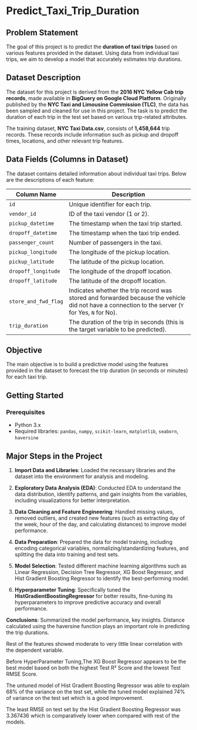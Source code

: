 # Predict_Taxi_Trip_Duration

## Problem Statement
The goal of this project is to predict the **duration of taxi trips** based on various features provided in the dataset. Using data from individual taxi trips, we aim to develop a model that accurately estimates trip durations.

## Dataset Description
The dataset for this project is derived from the **2016 NYC Yellow Cab trip records**, made available in **BigQuery on Google Cloud Platform**. Originally published by the **NYC Taxi and Limousine Commission (TLC)**, the data has been sampled and cleaned for use in this project. The task is to predict the duration of each trip in the test set based on various trip-related attributes.

The training dataset, **NYC Taxi Data.csv**, consists of **1,458,644** trip records. These records include information such as pickup and dropoff times, locations, and other relevant trip features.

## Data Fields (Columns in Dataset)
The dataset contains detailed information about individual taxi trips. Below are the descriptions of each feature:

| **Column Name**       | **Description**                                                                                                                                   |
|-----------------------|---------------------------------------------------------------------------------------------------------------------------------------------------|
| `id`                  | Unique identifier for each trip.                                                                                                                 |
| `vendor_id`           | ID of the taxi vendor (1 or 2).                                                                                                                  |
| `pickup_datetime`      | The timestamp when the taxi trip started.                                                                                                        |
| `dropoff_datetime`     | The timestamp when the taxi trip ended.                                                                                                          |
| `passenger_count`      | Number of passengers in the taxi.                                                                                                                |
| `pickup_longitude`     | The longitude of the pickup location.                                                                                                            |
| `pickup_latitude`      | The latitude of the pickup location.                                                                                                             |
| `dropoff_longitude`    | The longitude of the dropoff location.                                                                                                           |
| `dropoff_latitude`     | The latitude of the dropoff location.                                                                                                            |
| `store_and_fwd_flag`   | Indicates whether the trip record was stored and forwarded because the vehicle did not have a connection to the server (`Y` for Yes, `N` for No). |
| `trip_duration`        | The duration of the trip in seconds (this is the target variable to be predicted).                                                               |

## Objective
The main objective is to build a predictive model using the features provided in the dataset to forecast the trip duration (in seconds or minutes) for each taxi trip.

## Getting Started
### Prerequisites
- Python 3.x
- Required libraries: `pandas`, `numpy`, `scikit-learn`, `matplotlib`, `seaborn`, `haversine`

## Major Steps in the Project

1. **Import Data and Libraries**: Loaded the necessary libraries and the dataset into the environment for analysis and modeling.
   
2. **Exploratory Data Analysis (EDA)**: Conducted EDA to understand the data distribution, identify patterns, and gain insights from the variables, including visualizations for better interpretation.
   
3. **Data Cleaning and Feature Engineering**: Handled missing values, removed outliers, and created new features (such as extracting day of the week, hour of the day, and calculating distances) to improve model performance.
   
4. **Data Preparation**: Prepared the data for model training, including encoding categorical variables, normalizing/standardizing features, and splitting the data into training and test sets.
   
5. **Model Selection**: Tested different machine learning algorithms such as Linear Regression, Decision Tree Regressor, XG Boost Regressor, and Hist Gradient Boosting Regressor to identify the best-performing model.
   
6. **Hyperparameter Tuning**: Specifically tuned the **HistGradientBoostingRegressor** for better results, fine-tuning its hyperparameters to improve predictive accuracy and overall performance.
   
**Conclusions**: Summarized the model performance, key insights.
Distance calculated using the haversine function plays an important role in predicting the trip durations.

Rest of the features showed moderate to very little linear correlation with the dependent variable.

Before HyperParameter Tuning,The XG Boost Regressor appears to be the best model based on both the highest Test R² Score and the lowest Test RMSE Score.

The untuned model of Hist Gradient Boosting Regressor was able to explain 68% of the variance on the test set, while the tuned model explained 74% of variance on the test set which is a good improvement.

The least RMSE on test set by the Hist Gradient Boosting Regressor was 3.367436 which is comparatively lower when compared with rest of the models.

